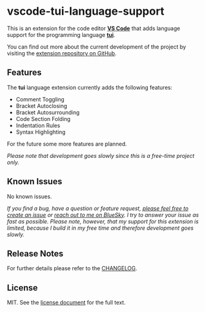 # vscode-tui-language-support

This is an extension for the code editor [**VS Code**](https://code.visualstudio.com/) that adds language support for the programming language [**tui**](https://github.com/mjdave/tui).

You can find out more about the current development of the project by visiting the [extension repository on GitHub](https://github.com/pythooonuser/vscode-tui-language-support/).

## Features

The **tui** language extension currently adds the following features:

- Comment Toggling
- Bracket Autoclosing
- Bracket Autosurrounding
- Code Section Folding
- Indentation Rules
- Syntax Highlighting

For the future some more features are planned.

_Please note that development goes slowly since this is a free-time project only._

## Known Issues

No known issues.

_If you find a bug, have a question or feature request, [please feel free to create an issue](https://github.com/PythooonUser/vscode-tui-language-support/issues/new) or [reach out to me on BlueSky](https://bsky.app/profile/pythooonuser.bsky.social). I try to answer your issue as fast as possible. Please note, however, that my support for this extension is limited, because I build it in my free time and therefore development goes slowly._

## Release Notes

For further details please refer to the [CHANGELOG](https://github.com/PythooonUser/vscode-tui-language-support/blob/main/CHANGELOG.md).

## License

MIT. See the [license document](https://github.com/PythooonUser/vscode-tui-language-support/blob/main/LICENSE) for the full text.
